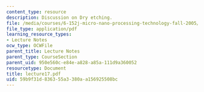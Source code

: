 ```yaml
---
content_type: resource
description: Discussion on Dry etching.
file: /media/courses/6-152j-micro-nano-processing-technology-fall-2005/59b9f31d836355a3380aa156925508bc_lecture17.pdf
file_type: application/pdf
learning_resource_types:
- Lecture Notes
ocw_type: OCWFile
parent_title: Lecture Notes
parent_type: CourseSection
parent_uid: 950e560c-e84e-a828-a85a-111d9a360052
resourcetype: Document
title: lecture17.pdf
uid: 59b9f31d-8363-55a3-380a-a156925508bc
---
```

